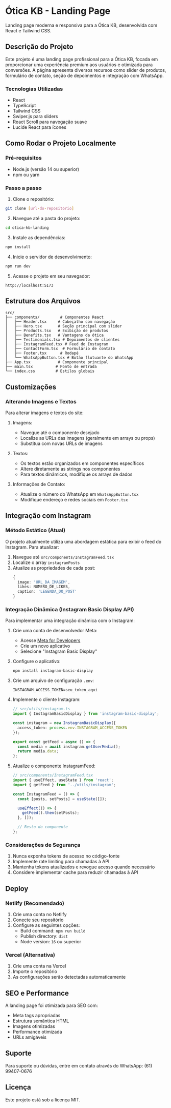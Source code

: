 # Ótica KB - Landing Page

Landing page moderna e responsiva para a Ótica KB, desenvolvida com React e Tailwind CSS.

## Descrição do Projeto

Este projeto é uma landing page profissional para a Ótica KB, focada em proporcionar uma experiência premium aos usuários e otimizada para conversões. A página apresenta diversos recursos como slider de produtos, formulário de contato, seção de depoimentos e integração com WhatsApp.

### Tecnologias Utilizadas

- React
- TypeScript
- Tailwind CSS
- Swiper.js para sliders
- React Scroll para navegação suave
- Lucide React para ícones

## Como Rodar o Projeto Localmente

### Pré-requisitos

- Node.js (versão 14 ou superior)
- npm ou yarn

### Passo a passo

1. Clone o repositório:
```bash
git clone [url-do-repositorio]
```

2. Navegue até a pasta do projeto:
```bash
cd otica-kb-landing
```

3. Instale as dependências:
```bash
npm install
```

4. Inicie o servidor de desenvolvimento:
```bash
npm run dev
```

5. Acesse o projeto em seu navegador:
```
http://localhost:5173
```

## Estrutura dos Arquivos

```
src/
├── components/         # Componentes React
│   ├── Header.tsx     # Cabeçalho com navegação
│   ├── Hero.tsx       # Seção principal com slider
│   ├── Products.tsx   # Exibição de produtos
│   ├── Benefits.tsx   # Vantagens da ótica
│   ├── Testimonials.tsx # Depoimentos de clientes
│   ├── InstagramFeed.tsx # Feed do Instagram
│   ├── ContactForm.tsx  # Formulário de contato
│   ├── Footer.tsx      # Rodapé
│   └── WhatsAppButton.tsx # Botão flutuante do WhatsApp
├── App.tsx            # Componente principal
├── main.tsx          # Ponto de entrada
└── index.css         # Estilos globais
```

## Customizações

### Alterando Imagens e Textos

Para alterar imagens e textos do site:

1. Imagens:
   - Navegue até o componente desejado
   - Localize as URLs das imagens (geralmente em arrays ou props)
   - Substitua com novas URLs de imagens

2. Textos:
   - Os textos estão organizados em componentes específicos
   - Altere diretamente as strings nos componentes
   - Para textos dinâmicos, modifique os arrays de dados

3. Informações de Contato:
   - Atualize o número do WhatsApp em `WhatsAppButton.tsx`
   - Modifique endereço e redes sociais em `Footer.tsx`

## Integração com Instagram

### Método Estático (Atual)
O projeto atualmente utiliza uma abordagem estática para exibir o feed do Instagram. Para atualizar:

1. Navegue até `src/components/InstagramFeed.tsx`
2. Localize o array `instagramPosts`
3. Atualize as propriedades de cada post:
   ```typescript
   {
     image: 'URL_DA_IMAGEM',
     likes: NUMERO_DE_LIKES,
     caption: 'LEGENDA_DO_POST'
   }
   ```

### Integração Dinâmica (Instagram Basic Display API)

Para implementar uma integração dinâmica com o Instagram:

1. Crie uma conta de desenvolvedor Meta:
   - Acesse [Meta for Developers](https://developers.facebook.com)
   - Crie um novo aplicativo
   - Selecione "Instagram Basic Display"

2. Configure o aplicativo:
   ```bash
   npm install instagram-basic-display
   ```

3. Crie um arquivo de configuração `.env`:
   ```
   INSTAGRAM_ACCESS_TOKEN=seu_token_aqui
   ```

4. Implemente o cliente Instagram:
   ```typescript
   // src/utils/instagram.ts
   import { InstagramBasicDisplay } from 'instagram-basic-display';

   const instagram = new InstagramBasicDisplay({
     access_token: process.env.INSTAGRAM_ACCESS_TOKEN
   });

   export const getFeed = async () => {
     const media = await instagram.getUserMedia();
     return media.data;
   };
   ```

5. Atualize o componente InstagramFeed:
   ```typescript
   // src/components/InstagramFeed.tsx
   import { useEffect, useState } from 'react';
   import { getFeed } from '../utils/instagram';

   const InstagramFeed = () => {
     const [posts, setPosts] = useState([]);

     useEffect(() => {
       getFeed().then(setPosts);
     }, []);

     // Resto do componente
   };
   ```

### Considerações de Segurança

1. Nunca exponha tokens de acesso no código-fonte
2. Implemente rate limiting para chamadas à API
3. Mantenha tokens atualizados e revogue acesso quando necessário
4. Considere implementar cache para reduzir chamadas à API

## Deploy

### Netlify (Recomendado)

1. Crie uma conta no Netlify
2. Conecte seu repositório
3. Configure as seguintes opções:
   - Build command: `npm run build`
   - Publish directory: `dist`
   - Node version: `16` ou superior

### Vercel (Alternativa)

1. Crie uma conta na Vercel
2. Importe o repositório
3. As configurações serão detectadas automaticamente

## SEO e Performance

A landing page foi otimizada para SEO com:
- Meta tags apropriadas
- Estrutura semântica HTML
- Imagens otimizadas
- Performance otimizada
- URLs amigáveis

## Suporte

Para suporte ou dúvidas, entre em contato através do WhatsApp: (61) 99407-0676

## Licença

Este projeto está sob a licença MIT.